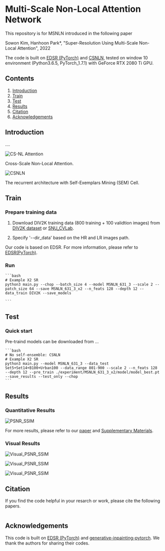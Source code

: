 # Multi-Scale Non-Local Attention Network
This repository is for MSNLN introduced in the following paper

Sowon Kim, Hanhoon Park*, "Super-Resolution Using Multi-Scale Non-Local Attention", 2022 


The code is built on [EDSR (PyTorch)](https://github.com/thstkdgus35/EDSR-PyTorch) and [CSNLN](https://github.com/SHI-Labs/Cross-Scale-Non-Local-Attention), tested on window 10 environment (Python3.6.5, PyTorch_1.7.1) with GeForce RTX 2080 Ti GPU. 

## Contents
1. [Introduction](#introduction)
2. [Train](#train)
3. [Test](#test)
4. [Results](#results)
5. [Citation](#citation)
6. [Acknowledgements](#acknowledgements)

## Introduction

....

![CS-NL Attention](/Figs/Attention.png)

Cross-Scale Non-Local Attention.

![CSNLN](/Figs/CSNLN.png)

The recurrent architecture with Self-Exemplars Mining (SEM) Cell.

## Train
### Prepare training data 

1. Download DIV2K training data (800 training + 100 validtion images) from [DIV2K dataset](https://data.vision.ee.ethz.ch/cvl/DIV2K/) or [SNU_CVLab](https://cv.snu.ac.kr/research/EDSR/DIV2K.tar).

2. Specify '--dir_data' based on the HR and LR images path. 

Our code is based on EDSR. For more information, please refer to [EDSR(PyTorch)](https://github.com/thstkdgus35/EDSR-PyTorch).

### Run

    ```bash
    # Example X2 SR
    python3 main.py --chop --batch_size 4 --model MSNLN_631_3 --scale 2 --patch_size 64 --save MSNLN_631_3_x2 --n_feats 128 --depth 12 --data_train DIV2K --save_models

    ```

## Test
### Quick start
Pre-traind models can be downloaded from ...

    ```bash
    # No self-ensemble: CSNLN
    # Example X2 SR
    python3 main.py --model MSNLN_631_3 --data_test Set5+Set14+B100+Urban100 --data_range 801-900 --scale 2 --n_feats 128 --depth 12 --pre_train ./experiment/MSNLN_631_3_x2/model/model_best.pt --save_results --test_only --chop
    ```

## Results
### Quantitative Results
![PSNR_SSIM](/Figs/PSNR_SSIM.png)

For more results, please refer to our [paper](https://arxiv.org/abs/2006.01424) and [Supplementary Materials](http://yiqunm2.web.illinois.edu/assets/papers/04292-supp.pdf).
### Visual Results
![Visual_PSNR_SSIM](/Figs/Visual_1.png)

![Visual_PSNR_SSIM](/Figs/Visual_2.png)

![Visual_PSNR_SSIM](/Figs/Visual_3.png)


## Citation
If you find the code helpful in your resarch or work, please cite the following papers.
```

```
## Acknowledgements
This code is built on [EDSR (PyTorch)](https://github.com/thstkdgus35/EDSR-PyTorch) and [generative-inpainting-pytorch](https://github.com/daa233/generative-inpainting-pytorch). We thank the authors for sharing their codes.

